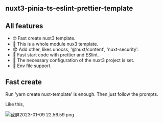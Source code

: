 ## nuxt3-pinia-ts-eslint-prettier-template

## All features

- 🤓 Fast create nuxt3 template.
- 🥰 This is a whole module nux3 template.
- 😎 Add other, likes unocss, '@nuxt/content', 'nuxt-security'.
- 🍒 Fast start code with prettier and ESlint.
- 🍺 The necessary configuration of the nuxt3 project is set.
- 🍭 Env file support.

## Fast create

Run 'yarn create nuxt-template'  is enough. Then just follow the prompts.

Like this,

![截屏2023-01-09 22.56.59.png](https://s2.loli.net/2023/01/09/qK5U2anlYFwRGIJ.png)
